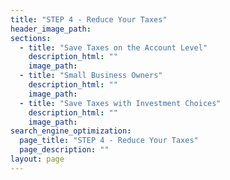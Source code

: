 ```yaml
---
title: "STEP 4 - Reduce Your Taxes"
header_image_path:
sections:
  - title: "Save Taxes on the Account Level"
    description_html: ""
    image_path:
  - title: "Small Business Owners"
    description_html: ""
    image_path:
  - title: "Save Taxes with Investment Choices"
    description_html: ""
    image_path:
search_engine_optimization:
  page_title: "STEP 4 - Reduce Your Taxes"
  page_description: ""
layout: page
---
```

